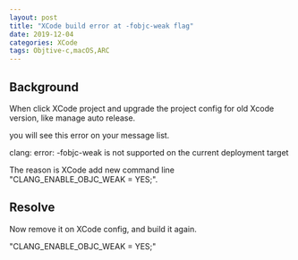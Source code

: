```yaml
---
layout: post
title: "XCode build error at -fobjc-weak flag"
date: 2019-12-04
categories: XCode
tags: Objtive-c,macOS,ARC
---
```


## Background

When click XCode project and upgrade the project config for old Xcode version, like manage auto release.

you will see this error on your message list.

clang: error: -fobjc-weak is not supported on the current deployment target

The reason is XCode add new command line "CLANG_ENABLE_OBJC_WEAK = YES;".

## Resolve

Now remove it on XCode config, and build it again.

"CLANG_ENABLE_OBJC_WEAK = YES;"
